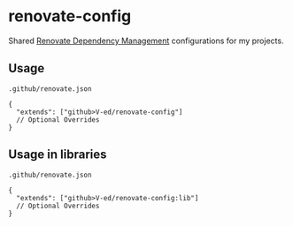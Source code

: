 # renovate-config

Shared [Renovate Dependency Management](https://docs.renovatebot.com/config-presets/) configurations for my projects.

## Usage

`.github/renovate.json`

```jsonc
{
  "extends": ["github>V-ed/renovate-config"]
  // Optional Overrides
}
```

## Usage in libraries

`.github/renovate.json`

```jsonc
{
  "extends": ["github>V-ed/renovate-config:lib"]
  // Optional Overrides
}
```
